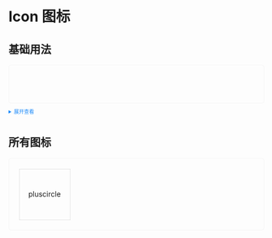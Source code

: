 <style>
  .example{
      border: 1px solid #f5f5f5;
      border-radius: 5px;
      padding:20px
  }
  .tass-button {
      margin:10px 5px;
  }
  
  details > summary:first-of-type {
      font-size: 10px;
      padding: 8px 0;
      cursor: pointer;
      color: #1989fa;
  }
  .icon-items {
    display: flex;
    justify-content: center;
    align-item: center;
    flex-direction: column;
    text-align: center;
    width: 100px;
    height: 100px;
    position: relative;
  }
  .icon-items::after {
    content: '';
    position: absolute;
    border: 1px solid #ccc;
    top: 0;
    left: 0;
    width: 200%;
    height: 200%;
    transform: scale(0.5);
    transform-origin: left top;
  }


  .icon-items:hover {
    cursor: pointer;
    background: rgb(241, 241, 241);
  }
</style>
# Icon 图标
## 基础用法

<div class="example">
  <tass-icon name="pluscircle"></tass-icon>&nbsp; 
  <tass-icon name="pushpin"></tass-icon>&nbsp;
  <tass-icon name="textalignjustify"></tass-icon>&nbsp; <tass-icon name="danger"></tass-icon>&nbsp;
  <tass-icon name="success"></tass-icon>&nbsp; 
  <tass-icon name="info"></tass-icon>&nbsp;
  <tass-icon name="warning"></tass-icon>
  <br />
  <br />
</div>

<details>
<summary>展开查看</summary>

```vue
<template>
  <tass-icon name="pluscircle"></tass-icon>&nbsp; 
  <tass-icon name="pushpin"></tass-icon>&nbsp;
  <tass-icon name="textalignjustify"></tass-icon>&nbsp; <tass-icon name="danger"></tass-icon>&nbsp;
  <tass-icon name="success"></tass-icon>&nbsp; 
  <tass-icon name="info"></tass-icon>&nbsp;
  <tass-icon name="warning"></tass-icon>
  <br />
  <br />
</template>
<script lang="ts" setup>
  import { TassIcon } from "tass-ui";
</script>

```
</details>

## 所有图标
<div class="example">
  <div class="icon-items">
    <tass-icon name="pluscircle"></tass-icon>
    <span>pluscircle</span>
  </div>
</div>